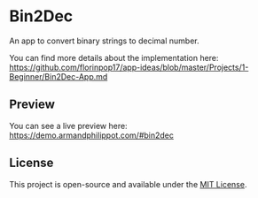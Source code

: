 # Bin2Dec

An app to convert binary strings to decimal number.

You can find more details about the implementation here: https://github.com/florinpop17/app-ideas/blob/master/Projects/1-Beginner/Bin2Dec-App.md

## Preview

You can see a live preview here: https://demo.armandphilippot.com/#bin2dec

## License

This project is open-source and available under the [MIT License](../LICENSE).

